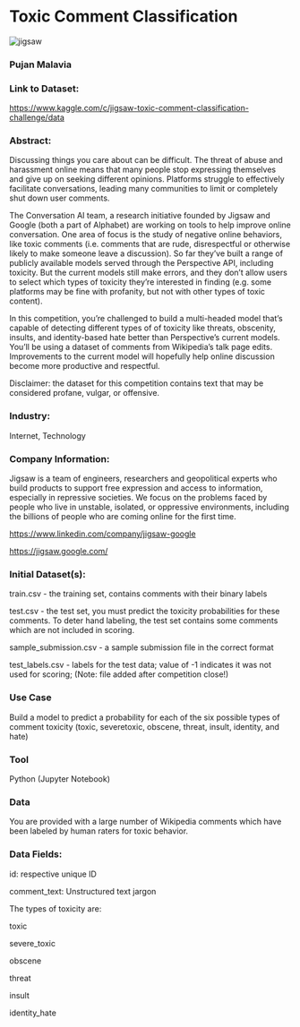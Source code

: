 # Toxic Comment Classification
![jigsaw](https://user-images.githubusercontent.com/19572673/85205534-e22dd500-b2e9-11ea-866f-a23a9174ed8a.jpg)

### Pujan Malavia

### Link to Dataset: 

https://www.kaggle.com/c/jigsaw-toxic-comment-classification-challenge/data

### Abstract:

Discussing things you care about can be difficult. The threat of abuse and harassment online means that many people stop expressing themselves and give up on seeking different opinions. Platforms struggle to effectively facilitate conversations, leading many communities to limit or completely shut down user comments.

The Conversation AI team, a research initiative founded by Jigsaw and Google (both a part of Alphabet) are working on tools to help improve online conversation. One area of focus is the study of negative online behaviors, like toxic comments (i.e. comments that are rude, disrespectful or otherwise likely to make someone leave a discussion). So far they’ve built a range of publicly available models served through the Perspective API, including toxicity. But the current models still make errors, and they don’t allow users to select which types of toxicity they’re interested in finding (e.g. some platforms may be fine with profanity, but not with other types of toxic content).

In this competition, you’re challenged to build a multi-headed model that’s capable of detecting different types of of toxicity like threats, obscenity, insults, and identity-based hate better than Perspective’s current models. You’ll be using a dataset of comments from Wikipedia’s talk page edits. Improvements to the current model will hopefully help online discussion become more productive and respectful.

Disclaimer: the dataset for this competition contains text that may be considered profane, vulgar, or offensive.

### Industry:

Internet, Technology

### Company Information:
Jigsaw is a team of engineers, researchers and geopolitical experts who build products to support free expression and access to information, especially in repressive societies. We focus on the problems faced by people who live in unstable, isolated, or oppressive environments, including the billions of people who are coming online for the first time.

https://www.linkedin.com/company/jigsaw-google

https://jigsaw.google.com/

### Initial Dataset(s):
train.csv - the training set, contains comments with their binary labels

test.csv - the test set, you must predict the toxicity probabilities for these comments. To deter hand labeling, the test set contains some comments which are not included in scoring.

sample_submission.csv - a sample submission file in the correct format

test_labels.csv - labels for the test data; value of -1 indicates it was not used for scoring; (Note: file added after competition close!)

### Use Case
Build a model to predict a probability for each of the six possible types of comment toxicity (toxic, severetoxic, obscene, threat, insult, identity, and hate)

### Tool
Python (Jupyter Notebook)

### Data
You are provided with a large number of Wikipedia comments which have been labeled by human raters for toxic behavior.

### Data Fields:
id: respective unique ID

comment_text: Unstructured text jargon

The types of toxicity are:

toxic

severe_toxic

obscene

threat

insult

identity_hate
